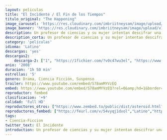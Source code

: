 ```yaml
---
layout: peliculas
title: "El Incidente / El Fin de los Tiempos"
titulo_original: "The Happening"
image_carousel: 'https://res.cloudinary.com/imbriitneysam/image/upload/v1547511390/INCIDENTE-POSTER-min.jpg'
image_banner: 'https://res.cloudinary.com/imbriitneysam/image/upload/v1547511392/INCIDENTE-BANNER-min.jpg'
description: Un profesor de ciencias y su mujer intentan descifrar una serie de sucesos sobrenaturales en los Estados Unidos, que genera comportamientos extraños y suicidios en masa. La pareja trabajará para entender este misterio y luchará por sobrevivir a una gran crisis apocalíptica.
description_corta: Un profesor de ciencias y su mujer intentan descifrar una serie de sucesos sobrenaturales en los Estados Unidos, que genera comportamientos extraños y suicidios en masa. La pareja trabajará para entender este misterio y luchará por sobrevivir a una gran crisis apocalíptica.
category: 'peliculas'
idioma: 'Latino'
descargas: 'yes'
descargas2:
    descarga-2: ["1", "https://1fichier.com/?v0c47wu3el", "https://www.google.com/s2/favicons?domain=www.rapidvideo.com","RapidVideo","https://res.cloudinary.com/imbriitneysam/image/upload/v1541473684/mexico.png", "Latino", "Full HD"]
anio: '2008'
duracion: '1h 50 min'
estrellas: '5'
genero: Drama, Ciencia Ficción, Suspenso
trailer: https://www.youtube.com/embed/S78amMYVzEQ
embed: https://www.youtube.com/embed/S78amMYVzEQ?rel=0&amp;hd=1&border=0&wmode=opaque&enablejsapi=1&modestbranding=1&controls=1&showinfo=1
reproductor: fembed
clasificacion: '+9'
calidad: 'Full HD'
reproductores_otros: ["https://www.zembed.to/public/dist/asteroid.html?id=4616633e5a0e87756ba2d1a4e6f2df78&title=The%20Happening","Latino","https://movcloud.net/embed/pc-SLVvPAgD8","Latino","https://mstream.press/cjua1arryd25","Latino"]
reproductores_fembed: ["https://feurl.com/v/54vyqj1dxol","Latino","https://feurl.com/v/7rxz0fg8p-pwxmq","Latino"]
tags:
- Ciencia-Ficcion
twitter_text: El Incidente
introduction: Un profesor de ciencias y su mujer intentan descifrar una serie de sucesos sobrenaturales en los Estados Unidos, que genera comportamientos extraños y suicidios en masa. La pareja trabajará para entender este misterio y luchará por sobrevivir a una gran crisis apocalíptica.
---
```












